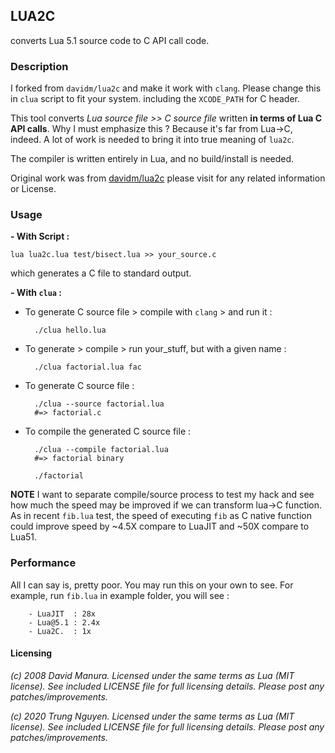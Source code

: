 ## LUA2C 
converts Lua 5.1 source code to C API call code.

### Description

I forked from `davidm/lua2c` and make it work with `clang`.
Please change this in `clua` script to fit your system.
including the `XCODE_PATH` for C header.

This tool converts *Lua source file >> C source file*
written **in terms of Lua C API calls**. Why I must emphasize this ?
Because it's far from Lua->C, indeed. A lot of work is needed 
to bring it into true meaning of `lua2c`.

The compiler is written entirely in Lua, and no build/install is needed. 

Original work was from [davidm/lua2c](https://github.com/davidm/lua2c)
please visit for any related information or License.

### Usage

**- With Script :**

    lua lua2c.lua test/bisect.lua >> your_source.c

which generates a C file to standard output.

**- With `clua` :**
- To generate C source file > compile with `clang` > and run it : 

        ./clua hello.lua
        
- To generate > compile > run your_stuff, but with a given name :

        ./clua factorial.lua fac

- To generate C source file :

        ./clua --source factorial.lua               
        #=> factorial.c

- To compile the generated C source file :

        ./clua --compile factorial.lua
        #=> factorial binary
        
        ./factorial 

**NOTE**
I want to separate compile/source process to test my hack and see
how much the speed may be improved if we can transform lua->C function.
As in recent `fib.lua` test, the speed of executing `fib` as C native 
function could improve speed by ~4.5X compare to LuaJIT and ~50X compare
to Lua51.

### Performance
All I can say is, pretty poor. You may run this on your own to see.
For example, run `fib.lua` in example folder, you will see :

        - LuaJIT  : 28x
        - Lua@5.1 : 2.4x
        - Lua2C.  : 1x

#### Licensing
*(c) 2008 David Manura.  Licensed under the same terms as Lua (MIT
license).  See included LICENSE file for full licensing details.
Please post any patches/improvements.*

*(c) 2020 Trung Nguyen.  Licensed under the same terms as Lua (MIT
license).  See included LICENSE file for full licensing details.
Please post any patches/improvements.*
